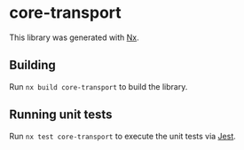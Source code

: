 # core-transport

This library was generated with [Nx](https://nx.dev).

## Building

Run `nx build core-transport` to build the library.

## Running unit tests

Run `nx test core-transport` to execute the unit tests via [Jest](https://jestjs.io).
